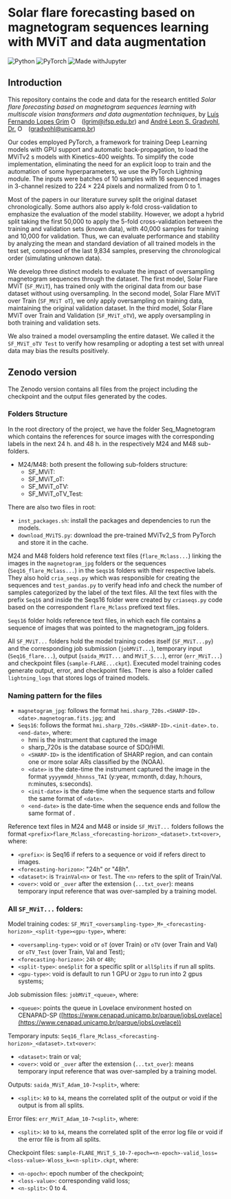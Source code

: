 # Solar flare forecasting based on magnetogram sequences learning with MViT and data augmentation
![Python](https://img.shields.io/badge/python-3670A0?style=for-the-badge&logo=python&logoColor=ffdd54) ![PyTorch](https://img.shields.io/badge/PyTorch-%23EE4C2C.svg?style=for-the-badge&logo=PyTorch&logoColor=white) ![Made withJupyter](https://img.shields.io/badge/Made%20with-Jupyter-orange?style=for-the-badge&logo=Jupyter) 
## Introduction
This repository contains the code and data for the research entitled *Solar flare forecasting based on magnetogram sequences learning with multiscale vision transformers and data augmentation techniques*, by [Luís Fernando Lopes Grim](https://orcid.org/0000-0002-1221-4095) <a itemprop="sameAs" content="https://orcid.org/0000-0002-1221-4095" href="https://orcid.org/0000-0002-1221-4095" target="orcid.widget" rel="noopener noreferrer" style="vertical-align:top;"><img src="https://orcid.org/sites/default/files/images/orcid_16x16.png" style="width:1em;margin-right:.5em;" alt="ORCID iD icon"></a> ([lgrim@ifsp.edu.br](mailto:lgrim@ifsp.edu.br)) and [André Leon S. Gradvohl, Dr.](https://orcid.org/0000-0002-6520-9740) <a itemprop="sameAs" content="https://orcid.org/0000-0002-6520-9740" href="https://orcid.org/0000-0002-6520-9740" target="orcid.widget" rel="noopener noreferrer" style="vertical-align:top;"><img src="https://orcid.org/sites/default/files/images/orcid_16x16.png" style="width:1em;margin-right:.5em;" alt="ORCID iD icon"></a> ([gradvohl@unicamp.br](mailto:gradvohl@unicamp.br))

Our codes employed PyTorch, a framework for training Deep Learning models with GPU support and automatic back-propagation, to load the MViTv2 s models with Kinetics-400 weights. To simplify the code implementation, eliminating the need for an explicit loop to train and the automation of some hyperparameters, we use the PyTorch Lightning module. The inputs were batches of 10 samples with 16 sequenced images in 3-channel resized to 224 × 224 pixels and normalized from 0 to 1.

Most of the papers in our literature survey split the original dataset chronologically. Some authors also apply k-fold cross-validation to emphasize the evaluation of the model stability. However, we adopt a hybrid split taking the first 50,000 to apply the 5-fold cross-validation between the training and validation sets (known data), with 40,000 samples for training and 10,000 for validation. Thus, we can evaluate performance and stability by analyzing the mean and standard deviation of all trained models in the test set, composed of the last 9,834 samples, preserving the chronological order (simulating unknown data).

We develop three distinct models to evaluate the impact of oversampling magnetogram sequences through the dataset. The first model, Solar Flare MViT (``SF_MViT``), has trained only with the original data from our base dataset without using oversampling. In the second model, Solar Flare MViT over Train (``SF_MViT oT``), we only apply oversampling on training data, maintaining the original validation dataset. In the third model, Solar Flare MViT over Train and Validation (``SF_MViT_oTV``), we apply oversampling in both training and validation sets.

We also trained a model oversampling the entire dataset. We called it the ``SF_MViT_oTV Test`` to verify how resampling or adopting a test set with unreal data may bias the results positively.

## Zenodo version
The Zenodo version contains all files from the project including the checkpoint and the output files generated by the codes.

### Folders Structure
In the root directory of the project, we have the folder Seq_Magnetogram which contains the references for source images with the corresponding labels in the next 24 h. and 48 h. in the respectively M24 and M48 sub-folders.
- M24/M48: both present the following sub-folders structure: 
  - SF_MViT:
  - SF_MViT_oT:
  - SF_MViT_oTV:
  - SF_MViT_oTV_Test:

There are also two files in root:
- ``inst_packages.sh``: install the packages and dependencies to run the models.
- ``download_MViTS.py``: download the pre-trained MViTv2_S from PyTorch and store it in the cache.

M24 and M48 folders hold reference text files (``flare_Mclass...``) linking the images in the ``magnetogram_jpg`` folders or the sequences (``Seq16_flare_Mclass...``)  in the ``Seqs16`` folders with their respective labels. They also hold ``cria_seqs.py`` which was responsible for creating the sequences and ``test_pandas.py`` to verify head info and check the number of samples categorized by the label of the text files. All the text files with the prefix ``Seq16`` and inside the Seqs16 folder were created by ``criaseqs.py`` code based on the correspondent ``flare_Mclass`` prefixed text files.

``Seqs16`` folder holds reference text files, in which each file contains a sequence of images that was pointed to the magnetogram_jpg folders.

All ``SF_MViT...`` folders hold the model training codes itself (``SF_MViT...py``) and the corresponding job submission (``jobMViT...``), temporary input (``Seq16_flare...``), output (``saida_MVIT...`` and ``MViT_S...``), error (``err_MViT...``) and checkpoint files (``sample-FLARE...ckpt``). Executed model training codes generate output, error, and checkpoint files. There is also a folder called ``lightning_logs`` that stores logs of trained models.


### Naming pattern for the files

- ``magnetogram_jpg``: follows the format ``hmi.sharp_720s.<SHARP-ID>.<date>.magnetogram.fits.jpg``; and
- ``Seqs16``: follows the format ``hmi.sharp_720s.<SHARP-ID>.<init-date>.to.<end-date>``, where: 
	- hmi is the instrument that captured the image
	- sharp_720s is the database source of SDO/HMI.
	- ``<SHARP-ID>`` is the identification of SHARP region, and can contain one or more solar ARs classified by the (NOAA).
	- ``<date>`` is the date-time the instrument captured the image in the format ``yyyymmdd_hhnnss_TAI`` (y:year, m:month, d:day, h:hours, n:minutes, s:seconds).
	- ``<init-date>`` is the date-time when the sequence starts and follow the same format of ``<date>``.
	- ``<end-date>`` is the date-time when the sequence ends and follow the same format of <date>.

Reference text files in M24 and M48 or inside ``SF_MViT...`` folders follows the format ``<prefix>flare_Mclass_<forecasting-horizon>_<dataset>.txt<over>``, where: 
  - ``<prefix>``: is Seq16 if refers to a sequence or void if refers direct to images.
 - ``<forecasting-horizon>``: "24h" or "48h".
- ``<dataset>``: is ``TrainVal<n>`` or ``Test``. The ``<n>`` refers to the split of Train/Val.
- ``<over>``: void or ``_over`` after the extension (``...txt_over``): means temporary input reference that was over-sampled by a training model.


### All ``SF_MViT...`` folders:

Model training codes: ``SF_MViT_<oversampling-type>_M+_<forecasting-horizon>_<split-type><gpu-type>``, where:
- ``<oversampling-type>``: void or ``oT`` (over Train) or ``oTV`` (over Train and Val) or ``oTV_Test`` (over Train, Val and Test);
- ``<forecasting-horizon>``: ``24h`` or ``48h``;
- ``<split-type>``: ``oneSplit`` for a specific split or ``allSplits`` if run all splits.
- ``<gpu-type>``: void is default to run 1 GPU or ``2gpu`` to run into 2 gpus systems;

Job submission files: ``jobMViT_<queue>``, where:
- ``<queue>``: points the queue in Lovelace environment hosted on CENAPAD-SP ([https://www.cenapad.unicamp.br/parque/jobsLovelace](https://www.cenapad.unicamp.br/parque/jobsLovelace))

Temporary inputs: ``Seq16_flare_Mclass_<forecasting-horizon>_<dataset>.txt<over>``:
- ``<dataset>``: train or val;
- ``<over>``: void or ``_over`` after the extension (``...txt_over``): means temporary input reference that was over-sampled by a training model.

Outputs: ``saida_MViT_Adam_10-7<split>``, where:
- ``<split>``: ``k0`` to ``k4``, means the correlated split of the output or void if the output is from all splits.

Error files: ``err_MViT_Adam_10-7<split>``, where:
- ``<split>``: ``k0`` to ``k4``, means the correlated split of the error log file or void if the error file is from all splits.

Checkpoint files: ``sample-FLARE_MViT_S_10-7-epoch=<n-epoch>-valid_loss=<loss-value>-Wloss_k=<n-split>.ckpt``, where:
- ``<n-opoch>``: epoch number of the checkpoint;
- ``<loss-value>``: corresponding valid loss;
- ``<n-split>``: 0 to 4.
 
